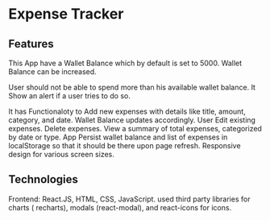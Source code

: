 # Expense Tracker

## Features

This App have a Wallet Balance which by default is set to 5000.
Wallet Balance can be increased.

User should not be able to spend more than his available wallet balance.
It Show an alert if a user tries to do so.

It has Functionaloty to Add new expenses with details like title, amount, category, and date.
Wallet Balance updates accordingly.
User Edit existing expenses.
Delete expenses.
View a summary of total expenses, categorized by date or type.
App Persist wallet balance and list of expenses in localStorage so that it should be there upon page refresh.
Responsive design for various screen sizes.


## Technologies

Frontend: React.JS, HTML, CSS, JavaScript.
used third party libraries for charts ( recharts), modals (react-modal), and react-icons for icons.
